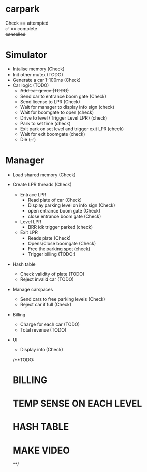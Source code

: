 # carpark


Check == attempted  
✅ == complete  
~~cancelled~~

# Simulator
 -  Intalise memory (Check)
 -  Init other mutex (TODO)
 -  Generate a car 1-100ms (Check)
 -  Car logic (TODO)
    - ~~Add car queue (TODO)~~
    - Send car to entrance boom gate (Check)
    - Send license to LPR (Check)
    - Wait for manager to display info sign (check)
    - Wait for boomgate to open (check)
    - Drive to level {Trigger Level LPR} (check)
    - Park to set time (check)
    - Exit park on set level and trigger exit LPR (check)
    - Wait for exit boomgate (check)
    - Die (✅)

# Manager 
- Load shared memory (Check)
- Create LPR threads (Check)
    - Entrace LPR
        - Read plate of car (Check)
        - Display parking level on info sign (Check)
        - open entrance boom gate   (Check)
        - close entrance boom gate  (Check)
    - Level LPR
        - BRR idk trigger parked    (check)
    - Exit LPR
        - Reads plate   (Check)
        - Opens/Close boomgate (Check)
        - Free the parking spot (check)
        - Trigger billing (TODO:)
- Hash table
    - Check validity of plate (TODO)
    - Reject invalid car    (TODO)
- Manage carspaces 
    - Send cars to free parking levels (Check)
    - Reject car if full (Check)
- Billing 
    - Charge for each car   (TODO)
    - Total revenue (TODO)

- UI
    - Display info (Check)

    /**TODO:

    # BILLING
    
    # TEMP SENSE ON EACH LEVEL
    # HASH TABLE

    # MAKE VIDEO
    **/